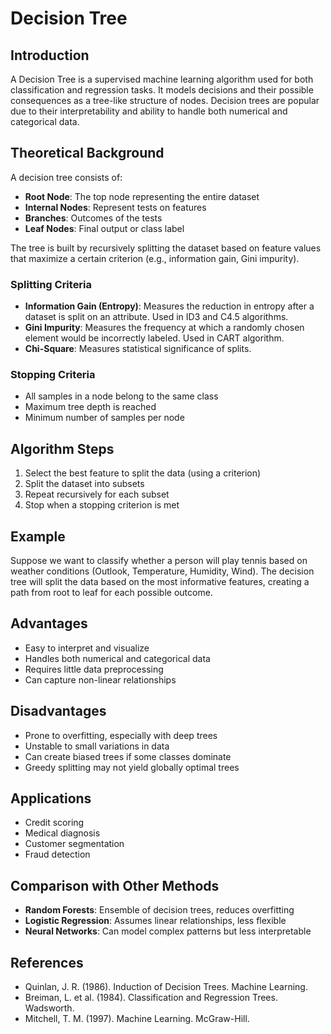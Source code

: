 # Decision Tree

## Introduction
A Decision Tree is a supervised machine learning algorithm used for both classification and regression tasks. It models decisions and their possible consequences as a tree-like structure of nodes. Decision trees are popular due to their interpretability and ability to handle both numerical and categorical data.

## Theoretical Background
A decision tree consists of:
- **Root Node**: The top node representing the entire dataset
- **Internal Nodes**: Represent tests on features
- **Branches**: Outcomes of the tests
- **Leaf Nodes**: Final output or class label

The tree is built by recursively splitting the dataset based on feature values that maximize a certain criterion (e.g., information gain, Gini impurity).

### Splitting Criteria
- **Information Gain (Entropy)**: Measures the reduction in entropy after a dataset is split on an attribute. Used in ID3 and C4.5 algorithms.
- **Gini Impurity**: Measures the frequency at which a randomly chosen element would be incorrectly labeled. Used in CART algorithm.
- **Chi-Square**: Measures statistical significance of splits.

### Stopping Criteria
- All samples in a node belong to the same class
- Maximum tree depth is reached
- Minimum number of samples per node

## Algorithm Steps
1. Select the best feature to split the data (using a criterion)
2. Split the dataset into subsets
3. Repeat recursively for each subset
4. Stop when a stopping criterion is met

## Example
Suppose we want to classify whether a person will play tennis based on weather conditions (Outlook, Temperature, Humidity, Wind). The decision tree will split the data based on the most informative features, creating a path from root to leaf for each possible outcome.

## Advantages
- Easy to interpret and visualize
- Handles both numerical and categorical data
- Requires little data preprocessing
- Can capture non-linear relationships

## Disadvantages
- Prone to overfitting, especially with deep trees
- Unstable to small variations in data
- Can create biased trees if some classes dominate
- Greedy splitting may not yield globally optimal trees

## Applications
- Credit scoring
- Medical diagnosis
- Customer segmentation
- Fraud detection

## Comparison with Other Methods
- **Random Forests**: Ensemble of decision trees, reduces overfitting
- **Logistic Regression**: Assumes linear relationships, less flexible
- **Neural Networks**: Can model complex patterns but less interpretable

## References
- Quinlan, J. R. (1986). Induction of Decision Trees. Machine Learning.
- Breiman, L. et al. (1984). Classification and Regression Trees. Wadsworth.
- Mitchell, T. M. (1997). Machine Learning. McGraw-Hill. 